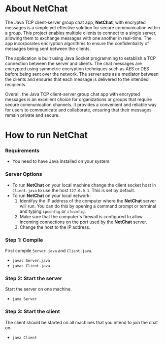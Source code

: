 # About NetChat

The Java TCP client-server group chat app, <b>NetChat</b>, with encrypted messages is a simple yet effective solution for secure communication within a group. This project enables multiple clients to connect to a single server, allowing them to exchange messages with one another in real-time. The app incorporates encryption algorithms to ensure the confidentiality of messages being sent between the clients.

The application is built using Java Socket programming to establish a TCP connection between the server and clients. The chat messages are encrypted using symmetric encryption techniques such as AES or DES before being sent over the network. The server acts as a mediator between the clients and ensures that each message is delivered to the intended recipients.

Overall, the Java TCP client-server group chat app with encrypted messages is an excellent choice for organizations or groups that require secure communication channels. It provides a convenient and reliable way for users to communicate and collaborate, ensuring that their messages remain private and secure.

# How to run NetChat

### Requirements
- You need to have Java installed on your system

### Server Options
- To run <b>NetChat</b> on your local machine change the client socket host in `Client.java` to use the host `127.0.0.1`. This is set by default.
- To run <b>NetChat</b> on your local network:
    1. Identifyy the IP address of the computer where the <b>NetChat</b> server will run. You can do this by opening a command prompt or terminal and typing `ipconfig` or `ifconfig`.
    2. Make sure that the computer's firewall is configured to allow incoming connections on the port used by the <b>NetChat</b> server.
    3. Change the host to the IP address.

### Step 1: Compile
First compile `Server.java` and `Client.java`.
- `javac Server.java`
- `javac Client.java`

### Step 2: Start the server
Start the server on one machine.
- `java Server`

### Step 3: Start the client
The client should be started on all machines that you intend to join the chat on.
- `java Client`
